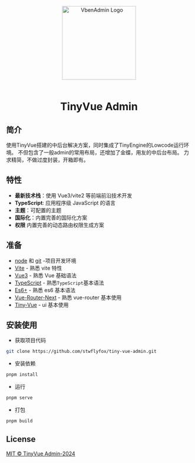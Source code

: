 <div align="center"> <a href="https://github.com/anncwb/vue-vben-admin"> <img alt="VbenAdmin Logo" width="200" height="200" src="https://anncwb.github.io/anncwb/images/logo.png"> </a> <br> <br>

<h1>TinyVue Admin</h1>
</div>

## 简介

使用TinyVue搭建的中后台解决方案，同时集成了TinyEngine的Lowcode运行环境。
不但包含了一般admin的常用布局，还增加了金蝶，用友的中后台布局。
力求精简，不做过度封装，开箱即有。

## 特性

- **最新技术栈**：使用 Vue3/vite2 等前端前沿技术开发
- **TypeScript**: 应用程序级 JavaScript 的语言
- **主题**：可配置的主题
- **国际化**：内置完善的国际化方案
- **权限** 内置完善的动态路由权限生成方案


## 准备

- [node](http://nodejs.org/) 和 [git](https://git-scm.com/) -项目开发环境
- [Vite](https://vitejs.dev/) - 熟悉 vite 特性
- [Vue3](https://v3.vuejs.org/) - 熟悉 Vue 基础语法
- [TypeScript](https://www.typescriptlang.org/) - 熟悉`TypeScript`基本语法
- [Es6+](http://es6.ruanyifeng.com/) - 熟悉 es6 基本语法
- [Vue-Router-Next](https://next.router.vuejs.org/) - 熟悉 vue-router 基本使用
- [Tiny-Vue](https://opentiny.design/tiny-vue/zh-CN/aurora-theme/overview) - ui 基本使用


## 安装使用

- 获取项目代码

```bash
git clone https://github.com/stwflyfox/tiny-vue-admin.git
```

- 安装依赖

```bash
pnpm install

```

- 运行

```bash
pnpm serve
```

- 打包

```bash
pnpm build
```


## License

[MIT © TinyVue Admin-2024](./LICENSE)
